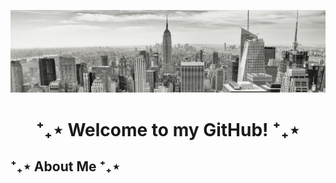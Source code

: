 ![black and white image of new york city](https://github.com/angeleanne-enriquez/angeleanne-enriquez/blob/main/black-white-city.jpg)

# <p align=center> ⁺₊⋆ Welcome to my GitHub! ⁺₊⋆ 

## ⁺₊⋆ About Me ⁺₊⋆
<!--
**angeleanne-enriquez/angeleanne-enriquez** is a ✨ _special_ ✨ repository because its `README.md` (this file) appears on your GitHub profile.

Here are some ideas to get you started:

- 🔭 I’m currently working on ...
- 🌱 I’m currently learning ...
- 👯 I’m looking to collaborate on ...
- 🤔 I’m looking for help with ...
- 💬 Ask me about ...
- 📫 How to reach me: ...
- 😄 Pronouns: ...
- ⚡ Fun fact: ...
-->
